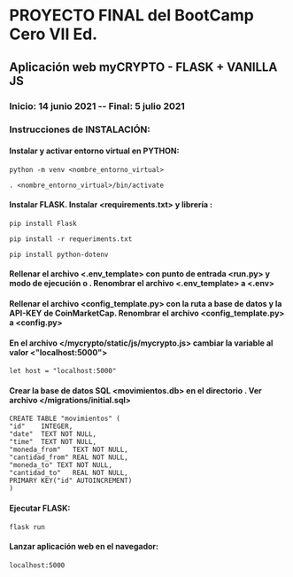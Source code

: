 # PROYECTO FINAL del BootCamp Cero VII Ed.

## Aplicación web myCRYPTO - FLASK + VANILLA JS

### Inicio: 14 junio 2021 -- Final: 5 julio 2021

### Instrucciones de INSTALACIÓN:

#### Instalar y activar entorno virtual en PYTHON:
    python -m venv <nombre_entorno_virtual>

    . <nombre_entorno_virtual>/bin/activate

#### Instalar FLASK. Instalar <requirements.txt> y librería <dotenv>:
    pip install Flask

    pip install -r requeriments.txt
    
	pip install python-dotenv

#### Rellenar el archivo <.env_template> con punto de entrada <run.py> y modo de ejecución <development> o <production>. Renombrar el archivo <.env_template> a <.env>

#### Rellenar el archivo <config_template.py> con la ruta a base de datos y la API-KEY de CoinMarketCap. Renombrar el archivo <config_template.py> a <config.py>

#### En el archivo </mycrypto/static/js/mycrypto.js> cambiar la variable <host> al valor <"localhost:5000">
    let host = "localhost:5000"

#### Crear la base de datos SQL <movimientos.db> en el directorio <data>. Ver archivo </migrations/initial.sql>
    CREATE TABLE "movimientos" (
    "id"	INTEGER,
    "date"	TEXT NOT NULL,
    "time"	TEXT NOT NULL,
    "moneda_from"	TEXT NOT NULL,
    "cantidad_from"	REAL NOT NULL,
    "moneda_to"	TEXT NOT NULL,
    "cantidad_to"	REAL NOT NULL,
    PRIMARY KEY("id" AUTOINCREMENT)
    )

#### Ejecutar FLASK:
    flask run

#### Lanzar aplicación web en el navegador:
	localhost:5000





